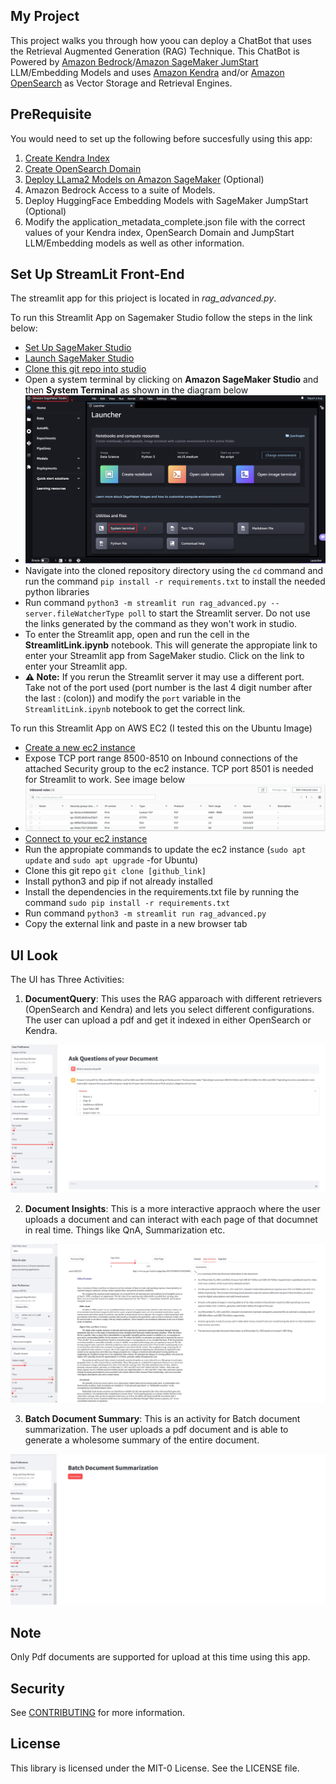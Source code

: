 ## My Project

This project walks you through how yoou can deploy a ChatBot that uses the Retrieval Augmented Generation (RAG) Technique. This ChatBot is Powered by [Amazon Bedrock](https://aws.amazon.com/bedrock/)/[Amazon SageMaker JumStart](https://aws.amazon.com/sagemaker/jumpstart/) LLM/Embedding Models and uses [Amazon Kendra](https://aws.amazon.com/kendra/) and/or [Amazon OpenSearch](https://aws.amazon.com/opensearch-service/) as Vector Storage and Retrieval Engines.

## PreRequisite
You would need to set up the following before succesfully using this app:
1. [Create Kendra Index](https://docs.aws.amazon.com/kendra/latest/dg/create-index.html)
2. [Create OpenSearch Domain](https://docs.aws.amazon.com/opensearch-service/latest/developerguide/configuration-samples.html) 
3. [Deploy LLama2 Models on Amazon SageMaker](https://www.philschmid.de/sagemaker-llama-llm) (Optional)
4. Amazon Bedrock Access to a suite of Models.
5. Deploy HuggingFace Embedding Models with SageMaker JumpStart (Optional)
6. Modify the application_metadata_complete.json file with the correct values of your Kendra index, OpenSearch Domain and JumpStart LLM/Embedding models as well as other information.
   
## Set Up StreamLit Front-End
The streamlit app for this prioject is located in *rag_advanced.py*.

To run this Streamlit App on Sagemaker Studio follow the steps in the link below:
* [Set Up SageMaker Studio](https://docs.aws.amazon.com/sagemaker/latest/dg/onboard-quick-start.html)
* [Launch SageMaker Studio](https://docs.aws.amazon.com/sagemaker/latest/dg/studio-launch.html)
* [Clone this git repo into studio](https://docs.aws.amazon.com/sagemaker/latest/dg/studio-tasks-git.html)
* Open a system terminal by clicking on **Amazon SageMaker Studio** and then **System Terminal** as shown in the diagram below
* <img src="images/studio-new-launcher.png" width="600"/>
* Navigate into the cloned repository directory using the `cd` command and run the command `pip install -r requirements.txt` to install the needed python libraries
* Run command `python3 -m streamlit run rag_advanced.py --server.fileWatcherType poll` to start the Streamlit server. Do not use the links generated by the command as they won't work in studio.
* To enter the Streamlit app, open and run the cell in the **StreamlitLink.ipynb** notebook. This will generate the appropiate link to enter your Streamlit app from SageMaker studio. Click on the link to enter your Streamlit app.
* **⚠ Note:**  If you rerun the Streamlit server it may use a different port. Take not of the port used (port number is the last 4 digit number after the last : (colon)) and modify the `port` variable in the `StreamlitLink.ipynb` notebook to get the correct link.

To run this Streamlit App on AWS EC2 (I tested this on the Ubuntu Image)
* [Create a new ec2 instance](https://docs.aws.amazon.com/AWSEC2/latest/UserGuide/EC2_GetStarted.html)
* Expose TCP port range 8500-8510 on Inbound connections of the attached Security group to the ec2 instance. TCP port 8501 is needed for Streamlit to work. See image below
* <img src="images/sg-rules.PNG" width="600"/>
* [Connect to your ec2 instance](https://docs.aws.amazon.com/AWSEC2/latest/UserGuide/AccessingInstances.html)
* Run the appropiate commands to update the ec2 instance (`sudo apt update` and `sudo apt upgrade` -for Ubuntu)
* Clone this git repo `git clone [github_link]`
* Install python3 and pip if not already installed
* Install the dependencies in the requirements.txt file by running the command `sudo pip install -r requirements.txt`
* Run command `python3 -m streamlit run rag_advanced.py` 
* Copy the external link and paste in a new browser tab

## UI Look
The UI has Three Activities:
1. **DocumentQuery**: This uses the RAG apparoach with different retrievers (OpenSearch and Kendra) and lets you select different configurations. The user can upload a pdf and get it indexed in either OpenSearch or Kendra.

<img src="images/docquery.JPG"/>
   
2. **Document Insights**: This is a more interactive appraoch where the user uploads a document and can interact with each page of that documnet in real time. Things like QnA, Summarization etc.

<img src="images/insights.JPG"/>

3. **Batch Document Summary**: This is an activity for Batch document summarization. The user uploads a pdf document and is able to generate a wholesome summary of the entire document.

<img src="images/batch.JPG"/>

## Note
Only Pdf documents are supported for upload at this time using this app.

## Security

See [CONTRIBUTING](CONTRIBUTING.md#security-issue-notifications) for more information.

## License

This library is licensed under the MIT-0 License. See the LICENSE file.

